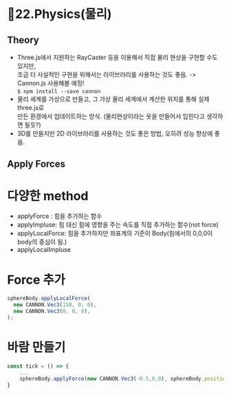 # 🍎22.Physics(물리)

## Theory

- Three.js에서 지원하는 RayCaster 등을 이용해서 직접 물리 현상을 구현할 수도 있지만, <br />
  조금 더 사실적인 구현을 위해서는 라이브러리를 사용하는 것도 좋음. -> Cannon.js 사용해볼 예정!<br />
  `$ npm install --save cannon` <br />
- 물리 세계를 가상으로 만들고, 그 가상 물리 세계에서 계산한 위치를 통해 실제 three.js로 <br />
  만든 환경에서 업데이트하는 방식. (물리현상이라는 옷을 만들어서 입힌다고 생각하면 될듯?)<br />
- 3D를 만들지만 2D 라이브러리를 사용하는 것도 좋은 방법, 오히려 성능 향상에 좋음. <br />

## Apply Forces

# 다양한 method

- applyForce : 힘을 추가하는 함수
- applyImpluse: 힘 대신 힘에 영향을 주는 속도를 직접 추가하는 함수(not force)
- applyLocalForce: 힘을 추가하지만 좌표계의 기준이 Body(힘에서의 0,0,0이 body의 중심이 됨.)
- applyLocalImpluse

# Force 추가
```javascript
sphereBody.applyLocalForce(
  new CANNON.Vec3(150, 0, 0),
  new CANNON.Vec3(0, 0, 0),
);
```

# 바람 만들기
```javascript
const tick = () => {
    ...
    sphereBody.applyForce(new CANNON.Vec3(-0.5,0,0), sphereBody.position) ;
}
```
